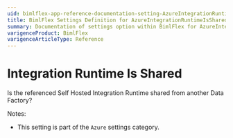 ```yaml
---
uid: bimlflex-app-reference-documentation-setting-AzureIntegrationRuntimeIsShared
title: BimlFlex Settings Definition for AzureIntegrationRuntimeIsShared
summary: Documentation of settings option within BimlFlex for AzureIntegrationRuntimeIsShared
varigenceProduct: BimlFlex
varigenceArticleType: Reference
---
```


# Integration Runtime Is Shared

Is the referenced Self Hosted Integration Runtime shared from another Data Factory?

Notes:
* This setting is part of the `Azure` settings category.
